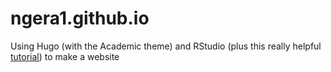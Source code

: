 # ngera1.github.io

Using Hugo (with the Academic theme) and RStudio (plus this really helpful [tutorial](http://research.me.udel.edu/~vroy/post/hugo/hugo/)) to make a website
